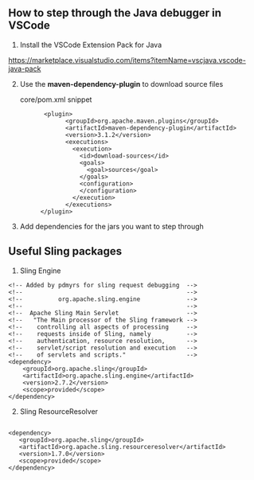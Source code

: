 
## How to step through the Java debugger in VSCode

1. Install the VSCode Extension Pack for Java

https://marketplace.visualstudio.com/items?itemName=vscjava.vscode-java-pack

2. Use the __maven-dependency-plugin__ to download source files

     core/pom.xml snippet

```
          <plugin>
                <groupId>org.apache.maven.plugins</groupId>
                <artifactId>maven-dependency-plugin</artifactId>
                <version>3.1.2</version>
                <executions>
                  <execution>
                    <id>download-sources</id>
                    <goals>
                      <goal>sources</goal>
                    </goals>
                    <configuration>
                    </configuration>
                  </execution>
                </executions>
         </plugin>
```

3. Add dependencies for the jars you want to step through

## Useful Sling packages

1. Sling Engine

```
<!-- Added by pdmyrs for sling request debugging  -->
<!--                                              -->
<!--          org.apache.sling.engine             -->
<!--                                              -->
<!--  Apache Sling Main Servlet                   -->
<!--   "The Main processor of the Sling framework -->
<!--    controlling all aspects of processing     -->
<!--    requests inside of Sling, namely          -->
<!--    authentication, resource resolution,      -->
<!--    servlet/script resolution and execution   -->
<!--    of servlets and scripts."                 -->
<dependency>
    <groupId>org.apache.sling</groupId>
    <artifactId>org.apache.sling.engine</artifactId>
    <version>2.7.2</version>
    <scope>provided</scope>
</dependency>
```


2. Sling ResourceResolver

```

<dependency>
   <groupId>org.apache.sling</groupId>
   <artifactId>org.apache.sling.resourceresolver</artifactId>
   <version>1.7.0</version>
   <scope>provided</scope>
</dependency>

```





